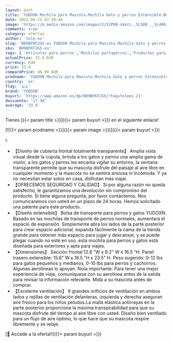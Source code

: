 ```yaml
---
layout: post
title: 'YUDOXN Mochila para Mascota.Mochila Gato y perros Extensible.Bolso Cápsula Espacial Mochila para Gatos Perros  Mochila portátil para Transportar para Gatos y Perro.  NEGRO '
date: 2022-06-21 07:20:44
image: 'https://m.media-amazon.com/images/I/51PKB-skorL._SL500_._SL400_.jpg'
comments: true
category: ofertas
author: 'tole.es'
slug: 'B09BFKF2G5-es YUDOXN Mochila para Mascota.Mochila Gato y perros...'
sku: 'B09BFKF2G5-es'
tags: [ 'Artículos para perros','Mochilas portaperros','Productos para mascotas','Transportadoras y productos de viaje','mochila','yudoxn','🇪🇸', ]
actualPrice: 33.9 EUR
currency: EUR
price: 33.9
comparePrice: 40.99 EUR
prodname: 'YUDOXN Mochila para Mascota.Mochila Gato y perros Extensible.Bolso Cápsula Espacial Mochila para Gatos Perros  Mochila portátil para Transportar para Gatos y Perro.  NEGRO '
country: 'es'
flag: '🇪🇸'
brand: 'YUDOXN'
buyurl: 'https://www.amazon.es/dp/B09BFKF2G5/?tag=tolees-21'
descuento: '17.30'
average: '33.9'
---
```


Tienes [{{< param title >}}]({{< param buyurl >}}) en el siguiente enlace!

[![{{< param prodname >}}]({{< param image >}})]({{< param buyurl >}})

ℹ️:

- 【Diseño de cubierta frontal totalmente transparente】 Amplia vista visual desde la cúpula, brinda a los gatos y perros una amplia gama de visión, a los gatos y perros les encanta vigilar su entorno, la ventana transparente permite que su mascota disfrute del paisaje al aire libre en cualquier momento y la mascota no se sentirá ansiosa ni incómoda. Y ya no necesitan estar solos en casa, disfrutan más viajar.
- 【OFRECEMOS SEGURIDAD Y CALIDAD】 Si por alguna razón no queda satisfecho, le garantizamos una devolución sin compromiso del producto. Si tiene alguna pregunta, por favor contáctenos. Nos comunicaremos con usted en un plazo de 24 horas. Hemos solicitado una patente para este producto.
- 【Diseño extensible】 Bolsa de transporte para perros y gatos YUDOXN. Basado en las mochilas de transporte de perros normales, aumentará el espacio de expansión. Simplemente abra los lados de la parte posterior para crear espacio adicional, expanda fácilmente la cama de la tienda grande para obtener más espacio para jugar y descansar, y se puede plegar cuando no esté en uso. esta mochila para perros y gatos está diseñada para exteriores y apta para viajes.
- 【Dimensiones】 Sección frontal 12.6 "W x 9.2" W x 16.5 "H. Panel trasero extensible: 15.6" W x 16.5 "H x 23.5" H. Peso sugerido: 0-12 lbs para gatos pequeños y medianos, 0-10 lbs para perros y cachorros. Algunas aerolíneas lo apoyan. Nota importante: Para tener una mejor experiencia de viaje, comuníquese con su aerolínea antes de la salida para revisar la información relevante. Mida a su mascota antes de comprar.
- 【Excelente ventilación】 9 grandes orificios de ventilación en ambos lados y rejillas de ventilación delanteras, izquierda y derecha aseguran aire fresco para los niños peludos.La malla elástica antirrayas en la parte posterior proporciona la máxima transpirabilidad para que su mascota disfrute del tiempo al aire libre con usted. Diseño bien ventilado para un flujo de aire óptimo, lo que hace que su mascota respire libremente y se relaje.

[🛒 Accede a la oferta!!]({{< param buyurl >}})
